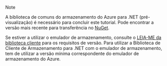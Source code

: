 > [!NOTE]
> A biblioteca de comuns do armazenamento do Azure para .NET (pré-visualização) é necessário para concluir este tutorial. Pode encontrar a versão mais recente para transferência no [NuGet](https://www.nuget.org/packages/Microsoft.Azure.Storage.Common/).
> 
> Se estiver a utilizar o emulador de armazenamento, consulte o [LEIA-ME da biblioteca cliente](https://github.com/Azure/azure-storage-net/blob/master/README.md) para os requisitos de versão. Para utilizar a Biblioteca de Cliente de Armazenamento para .NET com o emulador de armazenamento, tem de utilizar a versão mínima correspondente do emulador de armazenamento do Azure.
> 
> 

